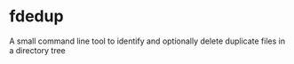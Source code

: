 # fdedup

A small command line tool to identify and optionally delete duplicate files in a directory tree
